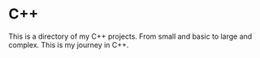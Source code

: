 # C++
This is a directory of my C++ projects. From small and basic to large and complex. This is my journey in C++.
